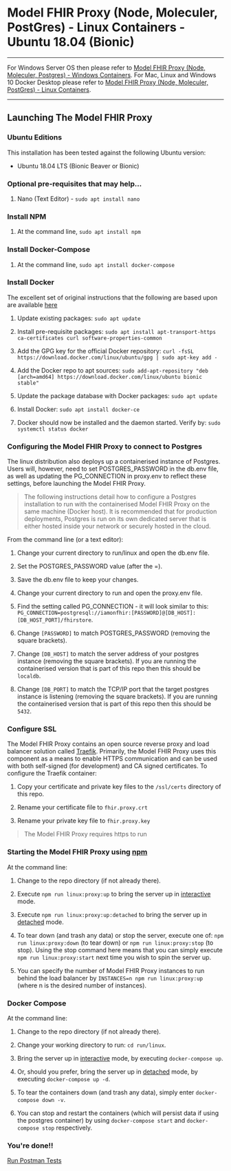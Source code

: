 # Model FHIR Proxy (Node, Moleculer, PostGres) - Linux Containers - Ubuntu 18.04 (Bionic)

---

For Windows Server OS then please refer to [Model FHIR Proxy (Node, Moleculer, Postgres) - Windows Containers](windows.md). For Mac, Linux and Windows 10 Docker Desktop please refer to [Model FHIR Proxy (Node, Moleculer, PostGres) - Linux Containers](linux.md).

---

## Launching The Model FHIR Proxy

### Ubuntu Editions

This installation has been tested against the following Ubuntu version:

- Ubuntu 18.04 LTS (Bionic Beaver or Bionic)

### Optional pre-requisites that may help...

1. Nano (Text Editor) - `sudo apt install nano`

### Install NPM
1. At the command line, `sudo apt install npm`

### Install Docker-Compose
1. At the command line, `sudo apt install docker-compose`

### Install Docker
The excellent set of original instructions that the following are based upon are available [here](https://www.digitalocean.com/community/tutorials/how-to-install-and-use-docker-on-ubuntu-18-04)

1. Update existing packages: `sudo apt update`

2. Install pre-requisite packages: `sudo apt install apt-transport-https ca-certificates curl software-properties-common`

3. Add the GPG key for the official Docker repository: `curl -fsSL https://download.docker.com/linux/ubuntu/gpg | sudo apt-key add -`

4. Add the Docker repo to apt sources: `sudo add-apt-repository "deb [arch=amd64] https://download.docker.com/linux/ubuntu bionic stable"`

5. Update the package database with Docker packages: `sudo apt update`

6. Install Docker: `sudo apt install docker-ce`

7. Docker should now be installed and the daemon started. Verify by: `sudo systemctl status docker`

### Configuring the Model FHIR Proxy to connect to Postgres
The linux distribution also deploys up a containerised instance of Postgres. Users will, however, need to set POSTGRES_PASSWORD in the db.env file, as well as updating the PG_CONNECTION in proxy.env to reflect these settings, before launching the Model FHIR Proxy.

> The following instructions detail how to configure a Postgres installation to run with the containerised Model FHIR Proxy on the same machine (Docker host). It is recommended that for production deployments, Postgres is run on its own dedicated server that is either hosted inside your network or securely hosted in the cloud.

From the command line (or a text editor):

1. Change your current directory to run/linux and open the db.env file.

2. Set the POSTGRES_PASSWORD value (after the =).

3. Save the db.env file to keep your changes.

4. Change your current directory to run and open the proxy.env file.

5. Find the setting called PG_CONNECTION - it will look similar to this: `PG_CONNECTION=postgresql://iamonfhir:[PASSWORD]@[DB_HOST]:[DB_HOST_PORT]/fhirstore`.

6. Change `[PASSWORD]` to match POSTGRES_PASSWORD (removing the square brackets).

7. Change `[DB_HOST]` to match the server address of your postgres instance (removing the square brackets). If you are running the containerised version that is part of this repo then this should be `localdb`.

8. Change `[DB_PORT]` to match the TCP/IP port that the target postgres instance is listening (removing the square brackets). If you are running the containerised version that is part of this repo then this should be `5432`.

### Configure SSL
The Model FHIR Proxy contains an open source reverse proxy and load balancer solution called [Traefik](https://containo.us/traefik/). Primarily, the Model FHIR Proxy uses this component as a means to enable HTTPS communication and can be used with both self-signed (for development) and CA signed certificates. To configure the Traefik container:

1. Copy your certificate and private key files to the `/ssl/certs` directory of this repo.

2. Rename your certificate file to `fhir.proxy.crt`

3. Rename your private key file to `fhir.proxy.key`

> The Model FHIR Proxy requires https to run

### Starting the Model FHIR Proxy using [npm](https://www.npmjs.com)
At the command line:

1. Change to the repo directory (if not already there).

2. Execute `npm run linux:proxy:up` to bring the server up in [interactive](https://docs.docker.com/engine/reference/commandline/exec/) mode.

3. Execute `npm run linux:proxy:up:detached` to bring the server up in [detached](https://docs.docker.com/engine/reference/commandline/exec/) mode.

4. To tear down (and trash any data) or stop the server, execute one of: `npm run linux:proxy:down` (to tear down) or `npm run linux:proxy:stop` (to stop). Using the stop command here means that you can simply execute `npm run linux:proxy:start` next time you wish to spin the server up.

5. You can specify the number of Model FHIR Proxy instances to run behind the load balancer by `INSTANCES=n npm run linux:proxy:up` (where n is the desired number of instances).

### Docker Compose
At the command line:

1. Change to the repo directory (if not already there).

2. Change your working directory to run: `cd run/linux`.

3. Bring the server up in [interactive](https://docs.docker.com/engine/reference/commandline/exec/) mode, by executing `docker-compose up`.

4. Or, should you prefer, bring the server up in [detached](https://docs.docker.com/engine/reference/commandline/exec/) mode, by executing `docker-compose up -d`.

5. To tear the containers down (and trash any data), simply enter `docker-compose down -v`.

6. You can stop and restart the containers (which will persist data if using the postgres container) by using `docker-compose start` and `docker-compose stop` respectively.

### You're done!!

[Run Postman Tests](../README.md#run-the-model-fhir-proxy-postman-collection-and-environment)
